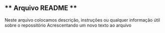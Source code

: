 ## ** Arquivo README **
Neste arquivo colocamos descrição, instruções ou qualquer informação útil sobre o repossitório
Acrescentando um novo texto ao arquivo 